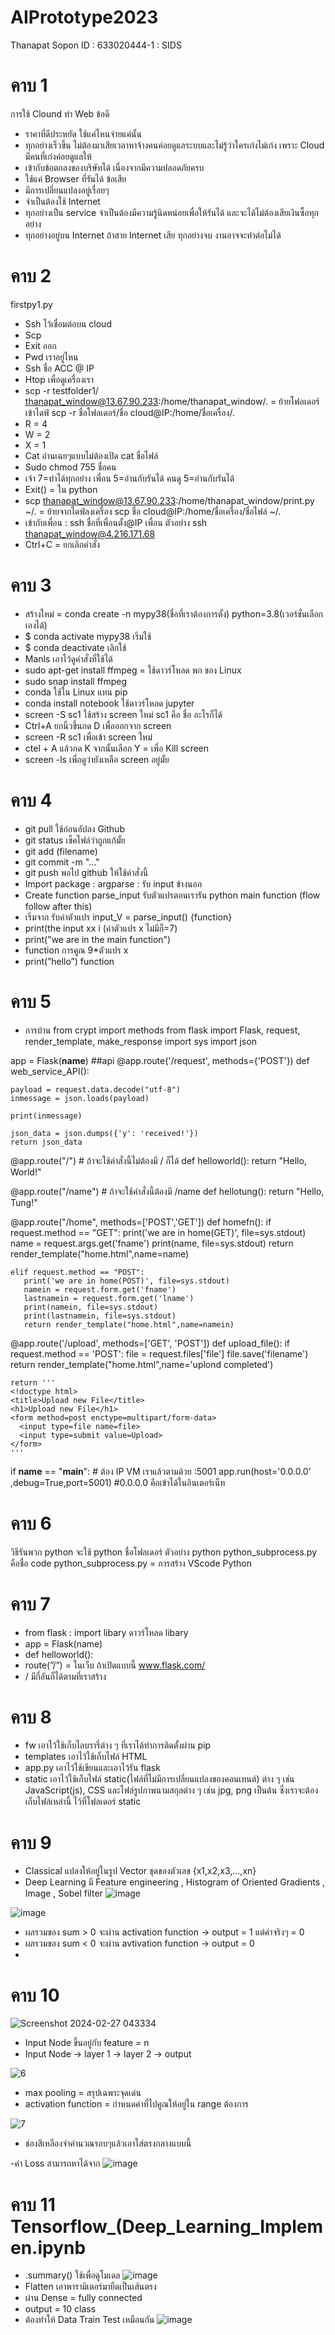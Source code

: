 # AIPrototype2023
 Thanapat Sopon
 ID : 633020444-1 : SIDS

# คาบ 1
การใช้ Clound ทำ Web
ข้อดี
- ราคาที่ดีประหยัด ใช้แค่ไหนจ่ายแค่นั้น
- ทุกอย่างเร็วขึ้น ไม่ต้องมาเสียเวลาหาจ้างคนค่อยดูแลระบบและไม่รู้ว่าใครเก่งไม่เก่ง เพราะ Cloud มีคนที่เก่งค่อยดูแลให้
- เข้ากับข้อตกลงของบริษัทได้ เนื่องจากมีความปลอดภัยครบ
- ใช้แค่ Browser ที่รันได้
ข้อเสีย
- มีการเปลี่ยนแปลงอยู่เรื่อยๆ
- จำเป็นต้องใช้ Internet
- ทุกอย่างเป็น service จำเป็นต้องมีความรู้นิดหน่อยเพื่อให้รันได้ และจะได้ไม่ต้องเสียเงินซื้อทุกอย่าง
- ทุกอย่างอยู่บน Internet ถ้าสาย Internet เสีย ทุกอย่างจบ งานอาจจะทำต่อไม่ได้

# คาบ 2
firstpy1.py
- Ssh ไว้เชื่อมต่อบน cloud 
- Scp 
- Exit ออก
- Pwd เราอยู่ไหน
- Ssh ชื่อ ACC @ IP
- Htop เพื่อดูเครื่องเรา
- scp -r testfolder1/ thanapat_window@13.67.90.233:/home/thanapat_window/. = ย้ายโฟลเดอร์เข้าไดฟ์ scp -r ชื่อโฟลเดอร์/ชื่อ cloud@IP:/home/ชื่อเครื่อง/.
- R = 4
- W = 2
- X = 1
- Cat อ่านเฉยๆแบบไม่ต้องเปิด cat ชื่อไฟล์
- Sudo chmod 755 ชื่อคน
- เจ้า 7=ทำได้ทุกอย่าง เพื่อน 5=อ่านกับรันได้ คนดู 5=อ่านกับรันได้
- Exit() = ใน python
- scp thanapat_window@13.67.90.233:/home/thanapat_window/print.py ~/. = ย้ายจากไดฟ์ลงเครื่อง scp ชื่อ cloud@IP:/home/ชื่อเครื่อง/ชื่อไฟล์ ~/.
- เข้ากับเพื่อน : ssh ชื่อที่เพื่อนตั้ง@IP เพื่อน ตัวอย่าง ssh thanapat_window@4.216.171.68
- Ctrl+C  = ยกเลิกคำสั่ง

# คาบ 3
- สร้างใหม่ = conda create -n mypy38(ชื่อที่เราต้องการตั้ง) python=3.8(เวอร์ชั่นเลือกเองได้)
- $ conda activate mypy38 เริ่มใช้
- $ conda deactivate เลิกใช้
- Manls เอาไว้ดูคำสั่งที่ใช้ได้
- sudo apt-get install ffmpeg = ใช้ดาวร์โหลด พก ของ Linux
- sudo snap install ffmpeg
- conda ใช้ใน Linux แทน pip
- conda install notebook ใช้ดาวร์โหลด jupyter
- screen -S sc1 ใช้สร้าง screen ใหม่ sc1 คือ ชื่อ อะไรก็ได้
- Ctrl+A ยกนิ้วขึ้นกด D เพื่อออกจาก screen
- screen -R sc1 เพื่อเข้า screen ใหม่
- ctel + A แล้วกด K จากนั้นเลือก Y = เพื่อ Kill screen
- screen -ls เพื่อดูว่ายังเหลือ screen อยู่มั้ย

# คาบ 4
- git pull ใช้ก่อนอัปลง Github
- git status เช็คไฟล์ว่าถูกแก้มั้ย
- git add (filename)
- git commit -m "..."
- git push พอไป github ให้ใช้คำสั่งนี้
- Import package : argparse : รับ input ข้างนอก
- Create function parse_input รับตัวแปรตอนเรารัน python
main function (flow follow after this)
- เริ่มจาก รับค่าตัวแปร input_V = parse_input() {function}
- print(the input xx i (ค่าตัวแปร x ไม่มีก็=7)
- print("we are in the main function")
- function การคูณ 9*ตัวแปร x
- print(”hello”) function

# คาบ 5
- การบ้าน
from crypt import methods
from flask import Flask, request, render_template, make_response
import sys
import json

app = Flask(__name__)
##api
@app.route('/request', methods={'POST'})
def web_service_API():

    payload = request.data.decode("utf-8")
    inmessage = json.loads(payload)

    print(inmessage)

    json_data = json.dumps({'y': 'received!'})
    return json_data

@app.route("/") # ถ้าจะใช้คำสั่งนี้ไม่ต้องมี / ก็ได้
def helloworld():
    return "Hello, World!"

@app.route("/name") # ถ้าจะใช้คำสั่งนี้ต้องมี /name
def hellotung(): 
    return "Hello, Tung!"

@app.route("/home", methods=['POST','GET'])
def homefn():
    if request.method == "GET":
       print('we are in home(GET)', file=sys.stdout)
       name = request.args.get('fname')
       print(name, file=sys.stdout)
       return render_template("home.html",name=name)
    
    elif request.method == "POST":
       print('we are in home(POST)', file=sys.stdout)
       namein = request.form.get('fname')
       lastnamein = request.form.get('lname')
       print(namein, file=sys.stdout)
       print(lastnamein, file=sys.stdout)
       return render_template("home.html",name=namein)
    
@app.route('/upload', methods=['GET', 'POST'])
def upload_file():
    if request.method == 'POST':
        file = request.files['file']
        file.save('filename')
        return render_template("home.html",name='uplond completed')
        
    return '''
    <!doctype html>
    <title>Upload new File</title>
    <h1>Upload new File</h1>
    <form method=post enctype=multipart/form-data>
      <input type=file name=file>
      <input type=submit value=Upload>
    </form>
    '''

if __name__ == "__main__": # ต้อง IP VM เราแล้วตามด้วย :5001
    app.run(host='0.0.0.0' ,debug=True,port=5001) #0.0.0.0 คือเข้าได้ในอินเตอร์เน็ท

# คาบ 6
วิธีรันพวก python จะใช้ python ชื่อโฟลเดอร์    ตัวอย่าง python python_subprocess.py คือชื่อ
code python_subprocess.py  = การสร้าง VScode Python

# คาบ 7
- from flask : import libary ดาวร์โหลด libary
- app = Flask(name)
- def helloworld():
- route(”/”) = ในเว็บ ถ้าเปิดแบบนี้ www.flask.com/
- / มีกี่อันก็ได้ตามที่เราสร้าง

# คาบ 8
- fw เอาไว้ใช้เก็บไลบรารี่ต่าง ๆ ที่เราได้ทำการติดตั้งผ่าน pip
- templates เอาไว้ใช้เก็บไฟล์ HTML
- app.py เอาไว้ใช้เขียนและเอาไว้รัน flask
- static เอาไว้ใช้เก็บไฟล์ static(ไฟล์ที่ไม่มีการเปลี่ยนแปลงของคอนเทนต์) ต่าง ๆ เช่น JavaScript(js), CSS และไฟล์รูปภาพนามสกุลต่าง ๆ เช่น jpg, png เป็นต้น ซึ่งเราจะต้องเก็บไฟล์เหล่านี้ ไว้ที่โฟลเดอร์ static

# คาบ 9
- Classical แปลงให้อยู่ในรูป Vector ชุดของตัวเลข {x1,x2,x3,…,xn}
- Deep Learning มี Feature engineering , Histogram of Oriented Gradients , Image , Sobel filter
![image](https://github.com/TungSoPon/AIPrototype2023/assets/108257588/b70737e1-be63-45ff-b08e-ea3d9125815d)

![image](https://github.com/TungSoPon/AIPrototype2023/assets/108257588/02878094-2cf7-4af2-bf3e-ef2b076d74d9)
- ผลรวมของ sum > 0 จะผ่าน activation function → output = 1 แต่ค่าจริงๆ = 0
- ผลรวมของ sum < 0 จะผ่าน avtivation function → output = 0
- 
# คาบ 10
![Screenshot 2024-02-27 043334](https://github.com/TungSoPon/AIPrototype2023/assets/108257588/897c67e4-e6cf-40a2-ac5c-f8f36a578806)

- Input Node ขึ้นอยู่กับ feature = n
- Input Node → layer 1 → layer 2 → output

![6](https://github.com/TungSoPon/AIPrototype2023/assets/108257588/1428f5c0-ed5b-4049-ab81-5566aa1ea010)

- max pooling = สรุปเฉพาะจุดเด่น
- activation function = กำหนดค่าที่ไปคูณให้อยู่ใน range ต้องการ

![7](https://github.com/TungSoPon/AIPrototype2023/assets/108257588/ee66874a-b542-4269-8825-e74967dde060)

- ช่องสีเหลืองจำคำนวณรอบๆแล้วเอาใส่ตรงกลางแบบนี้

-ค่า Loss สามารถหาได้จาก
![image](https://github.com/TungSoPon/AIPrototype2023/assets/108257588/488586bc-f6ff-48e9-bbd1-1c9b2bec9b1f)

# คาบ 11 Tensorflow_(Deep_Learning_Implemen.ipynb
- .summary() ใช้เพื่อดูโมเดล
 ![image](https://github.com/TungSoPon/AIPrototype2023/assets/108257588/690909dd-645c-4843-834b-4b0a4956546d)
- Flatten เอาพารามิเตอร์มายืดเป็นเส้นตรง
- ผ่าน Dense = fully connected
- output = 10 class
- ต้องทำให้ Data Train Test เหมือนกัน
![image](https://github.com/TungSoPon/AIPrototype2023/assets/108257588/b26c8f7f-82d6-41a4-a008-e1c243942dad)

